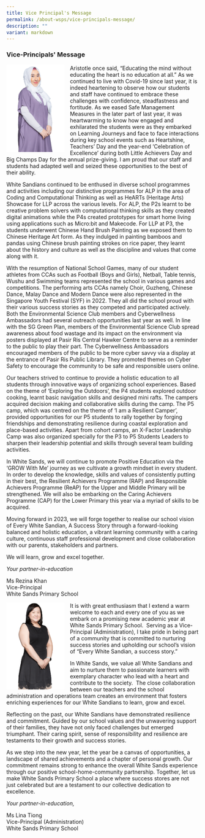 ```yaml
---
title: Vice Principal's Message
permalink: /about-wsps/vice-principals-message/
description: ""
variant: markdown
---
```

### **Vice-Principals' Message**

<img src="/images/VP2023.png" style="width:30%;margin-right:15px;" align="left">  
Aristotle once said, “Educating the mind without educating the heart is no education at all.” As we continued to live with Covid-19 since last year, it is indeed heartening to observe how our students and staff have continued to embrace these challenges with confidence, steadfastness and fortitude. As we eased Safe Management Measures in the later part of last year, it was heartwarming to know how engaged and exhilarated the students were as they embarked on Learning Journeys and face to face interactions during key school events such as Heartshine, Teachers’ Day and the year-end ‘Celebration of Excellence’ during both Little Achievers Day and Big Champs Day for the annual prize-giving. I am proud that our staff and students had adapted well and seized these opportunities to the best of their ability.

  

White Sandians continued to be enthused in diverse school programmes and activities including our distinctive programmes for ALP in the area of Coding and Computational Thinking as well as HeARTs (Heritage Arts) Showcase for LLP across the various levels. For ALP, the P2s learnt to be creative problem solvers with computational thinking skills as they created digital animations while the P4s created prototypes for smart home living using applications such as Micro:bit and Makecode. For LLP at P3, the students underwent Chinese Hand Brush Painting as we exposed them to Chinese Heritage Art form. As they indulged in painting bamboos and pandas using Chinese brush painting strokes on rice paper, they learnt about the history and culture as well as the discipline and values that come along with it.

  

With the resumption of National School Games, many of our student athletes from CCAs such as Football (Boys and Girls), Netball, Table tennis, Wushu and Swimming teams represented the school in various games and competitions. The performing arts CCAs namely Choir, Guzheng, Chinese Dance, Malay Dance and Modern Dance were also represented in the Singapore Youth Festival (SYF) in 2022. They all did the school proud with their various success stories as they competed and participated actively. Both the Environmental Science Club members and Cyberwellness Ambassadors had several outreach opportunities last year as well. In line with the SG Green Plan, members of the Environmental Science Club spread awareness about food wastage and its impact on the environment via posters displayed at Pasir Ris Central Hawker Centre to serve as a reminder to the public to play their part. The Cyberwellness Ambassadors encouraged members of the public to be more cyber savvy via a display at the entrance of Pasir Ris Public Library. They promoted themes on Cyber Safety to encourage the community to be safe and responsible users online.

  

Our teachers strived to continue to provide a holistic education to all students through innovative ways of organizing school experiences. Based on the theme of ‘Exploring the Outdoors’, the P4 students explored outdoor cooking, learnt basic navigation skills and designed mini rafts. The campers acquired decision making and collaborative skills during the camp. The P5 camp, which was centred on the theme of ‘I am a Resilient Camper’, provided opportunities for our P5 students to rally together by forging friendships and demonstrating resilience during coastal exploration and place-based activities. Apart from cohort camps, an X-Factor Leadership Camp was also organized specially for the P3 to P5 Students Leaders to sharpen their leadership potential and skills through several team building activities.

  

In White Sands, we will continue to promote Positive Education via the ‘GROW With Me’ journey as we cultivate a growth mindset in every student. In order to develop the knowledge, skills and values of consistently putting in their best, the Resilient Achievers Programme (RAP) and Responsible Achievers Programme (ReAP) for the Upper and Middle Primary will be strengthened. We will also be embarking on the Caring Achievers Programme (CAP) for the Lower Primary this year via a myriad of skills to be acquired.

Moving forward in 2023, we will forge together to realise our school vision of Every White Sandian, A Success Story through a forward-looking balanced and holistic education, a vibrant learning community with a caring culture, continuous staff professional development and close collaboration with our parents, stakeholders and partners.

We will learn, grow and excel together.

_Your partner-in-education_

Ms Rezina Khan<br>
Vice-Principal<br>
White Sands Primary School

<img src="/images/VPA2023.png" style="width:30%;margin-right:15px;" align="left">         <!-- /\* Font Definitions \*/ @font-face {font-family:Latha; panose-1:2 0 4 0 0 0 0 0 0 0; mso-font-charset:0; mso-generic-font-family:swiss; mso-font-pitch:variable; mso-font-signature:1048579 0 0 0 1 0;} @font-face {font-family:"Cambria Math"; panose-1:2 4 5 3 5 4 6 3 2 4; mso-font-charset:0; mso-generic-font-family:roman; mso-font-pitch:variable; mso-font-signature:-536869121 1107305727 33554432 0 415 0;} @font-face {font-family:DengXian; panose-1:2 1 6 0 3 1 1 1 1 1; mso-font-alt:等线; mso-font-charset:134; mso-generic-font-family:auto; mso-font-pitch:variable; mso-font-signature:-1610612033 953122042 22 0 262159 0;} @font-face {font-family:Calibri; panose-1:2 15 5 2 2 2 4 3 2 4; mso-font-charset:0; mso-generic-font-family:swiss; mso-font-pitch:variable; mso-font-signature:-469750017 -1040178053 9 0 511 0;} @font-face {font-family:"\\@DengXian"; panose-1:2 1 6 0 3 1 1 1 1 1; mso-font-charset:134; mso-generic-font-family:auto; mso-font-pitch:variable; mso-font-signature:-1610612033 953122042 22 0 262159 0;} /\* Style Definitions \*/ p.MsoNormal, li.MsoNormal, div.MsoNormal {mso-style-unhide:no; mso-style-qformat:yes; mso-style-parent:""; margin-top:0in; margin-right:0in; margin-bottom:8.0pt; margin-left:0in; line-height:107%; mso-pagination:widow-orphan; font-size:11.0pt; font-family:"Calibri",sans-serif; mso-ascii-font-family:Calibri; mso-ascii-theme-font:minor-latin; mso-fareast-font-family:DengXian; mso-fareast-theme-font:minor-fareast; mso-hansi-font-family:Calibri; mso-hansi-theme-font:minor-latin; mso-bidi-font-family:Latha;} .MsoChpDefault {mso-style-type:export-only; mso-default-props:yes; font-family:"Calibri",sans-serif; mso-ascii-font-family:Calibri; mso-ascii-theme-font:minor-latin; mso-fareast-font-family:DengXian; mso-fareast-theme-font:minor-fareast; mso-hansi-font-family:Calibri; mso-hansi-theme-font:minor-latin; mso-bidi-font-family:Latha; mso-bidi-theme-font:minor-bidi; mso-font-kerning:0pt; mso-ligatures:none;} .MsoPapDefault {mso-style-type:export-only; margin-bottom:8.0pt; line-height:107%;} @page WordSection1 {size:8.5in 11.0in; margin:1.0in 1.0in 1.0in 1.0in; mso-header-margin:.5in; mso-footer-margin:.5in; mso-paper-source:0;} div.WordSection1 {page:WordSection1;} -->

It is with great enthusiasm that I extend a warm welcome to each and every one of you as we embark on a promising new academic year at White Sands Primary School.&nbsp; Serving as a Vice-Principal (Administration), I take pride in being part of a community that is committed to nurturing success stories and upholding our school’s vision of “Every White Sandian, a success story.” &nbsp;

In White Sands, we value all White Sandians and aim to nurture them to passionate learners with exemplary character who lead with a heart and contribute to the society.&nbsp; The close collaboration between our teachers and the school administration and operations team creates an environment that fosters enriching experiences for our White Sandians to learn, grow and excel.

Reflecting on the past, our White Sandians have demonstrated resilience and commitment. Guided by our school values and the unwavering support of their families, they have not only faced challenges but emerged triumphant. Their caring spirit, sense of responsibility and resilience are testaments to their growth and success stories.

As we step into the new year, let the year be a canvas of opportunities, a landscape of shared achievements and a chapter of personal growth. Our commitment remains strong to enhance the overall White Sands experience through our positive school-home-community partnership. Together, let us make White Sands Primary School a place where success stores are not just celebrated but are a testament to our collective dedication to excellence.

_Your partner-in-education,_

Ms Lina Tiong<br>
Vice-Principal (Administration)<br>
White Sands Primary School